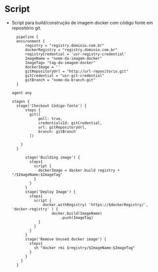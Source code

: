 # Script

- Script para build/construção de imagem docker com código fonte em repositório git.


        pipeline {
        environment {
            registry = "registry.dominio.com.br"
            dockerRegistry = "registry.dominio.com.br"
            registryCredential = 'usr-registry-credential'
            ImageName = "nome-da-imagem-docker"
            ImageTag= "tag-da-imagem-docker"
            dockerImage = ''
            gitRepositoryUrl = "http://url-repositorio.git"
            gitCredential = "usr-git-credential"
            gitBranch = "nome-da-branch-git"
        }

      agent any
      
      stages {
        stage('Checkout Código-fonte') {
            steps {
              git([
                  poll: true,
                  credentialsId: gitCredential,
                  url: gitRepositoryUrl,
                  branch: gitBranch
              ])

          }
        }
        
            stage('Building image') {
              steps{
                script {
                  dockerImage = docker.build registry + "/$ImageName:$ImageTag"
                }
              }
            }
            stage('Deploy Image') {
              steps{
                script {
                    docker.withRegistry( 'https://$dockerRegistry/', 'docker-registry' ) {
                        docker.build(ImageName)
                            .push(ImageTag)
                  }
                }
              }
            }
            stage('Remove Unused docker image') {
              steps{
                sh "docker rmi $registry/$ImageName:$ImageTag"
              }
            }
          }
        }